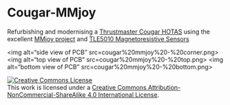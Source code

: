 # Cougar-MMjoy
Refurbishing and modernising a [Thrustmaster Cougar HOTAS](http://cougar.flyfoxy.com/) using the excellent [MMjoy project](github.com/MMjoy/mmjoy_en) and [TLE5010 Magnetoresistive Sensors](https://github.com/mejtoogood/TLE5010)

<img alt=“side view of PCB” src=cougar%20mmjoy%20-%20corner.png>
<img alt=“top view of PCB” src=cougar%20mmjoy%20-%20top.png>
<img alt=“bottom view of PCB” src=cougar%20mmjoy%20-%20bottom.png>

<a rel="license" href="http://creativecommons.org/licenses/by-nc-sa/4.0/"><img alt="Creative Commons License" style="border-width:0" src="https://i.creativecommons.org/l/by-nc-sa/4.0/88x31.png" /></a><br />This work is licensed under a <a rel="license" href="http://creativecommons.org/licenses/by-nc-sa/4.0/">Creative Commons Attribution-NonCommercial-ShareAlike 4.0 International License</a>.

